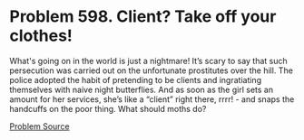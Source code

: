 # Problem 598. Client? Take off your clothes!

What's going on in the world is just a nightmare! It’s scary to say that such persecution was carried out on the unfortunate prostitutes over the hill. The police adopted the habit of pretending to be clients and ingratiating themselves with naive night butterflies. And as soon as the girl sets an amount for her services, she’s like a “client” right there, rrrr! - and snaps the handcuffs on the poor thing. What should moths do?

[Problem Source](https://www.trizland.ru/tasks/1621/)
